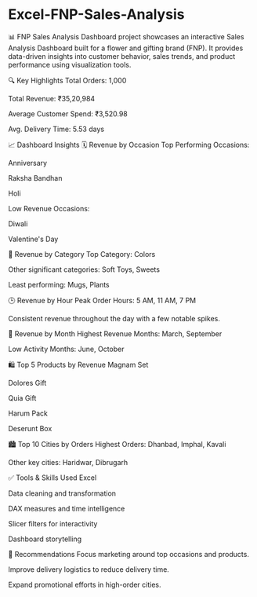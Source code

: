 # Excel-FNP-Sales-Analysis
📊 FNP Sales Analysis Dashboard
project showcases an interactive Sales Analysis Dashboard built for a flower and gifting brand (FNP). It provides data-driven insights into customer behavior, sales trends, and product performance using visualization tools.

🔍 Key Highlights
Total Orders: 1,000

Total Revenue: ₹35,20,984

Average Customer Spend: ₹3,520.98

Avg. Delivery Time: 5.53 days

📈 Dashboard Insights
🗓️ Revenue by Occasion
Top Performing Occasions:

Anniversary

Raksha Bandhan

Holi

Low Revenue Occasions:

Diwali

Valentine's Day

🧁 Revenue by Category
Top Category: Colors

Other significant categories: Soft Toys, Sweets

Least performing: Mugs, Plants

🕒 Revenue by Hour
Peak Order Hours: 5 AM, 11 AM, 7 PM

Consistent revenue throughout the day with a few notable spikes.

📅 Revenue by Month
Highest Revenue Months: March, September

Low Activity Months: June, October

🛍️ Top 5 Products by Revenue
Magnam Set

Dolores Gift

Quia Gift

Harum Pack

Deserunt Box

🏙️ Top 10 Cities by Orders
Highest Orders: Dhanbad, Imphal, Kavali

Other key cities: Haridwar, Dibrugarh

✅ Tools & Skills Used
Excel

Data cleaning and transformation

DAX measures and time intelligence

Slicer filters for interactivity

Dashboard storytelling

📌 Recommendations
Focus marketing around top occasions and products.

Improve delivery logistics to reduce delivery time.

Expand promotional efforts in high-order cities.
